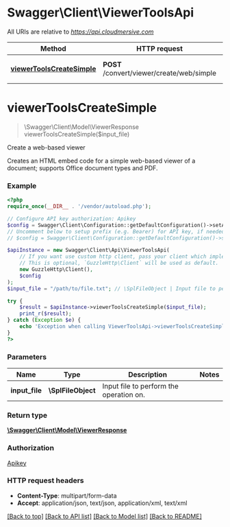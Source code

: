 # Swagger\Client\ViewerToolsApi

All URIs are relative to *https://api.cloudmersive.com*

Method | HTTP request | Description
------------- | ------------- | -------------
[**viewerToolsCreateSimple**](ViewerToolsApi.md#viewerToolsCreateSimple) | **POST** /convert/viewer/create/web/simple | Create a web-based viewer


# **viewerToolsCreateSimple**
> \Swagger\Client\Model\ViewerResponse viewerToolsCreateSimple($input_file)

Create a web-based viewer

Creates an HTML embed code for a simple web-based viewer of a document; supports Office document types and PDF.

### Example
```php
<?php
require_once(__DIR__ . '/vendor/autoload.php');

// Configure API key authorization: Apikey
$config = Swagger\Client\Configuration::getDefaultConfiguration()->setApiKey('Apikey', 'YOUR_API_KEY');
// Uncomment below to setup prefix (e.g. Bearer) for API key, if needed
// $config = Swagger\Client\Configuration::getDefaultConfiguration()->setApiKeyPrefix('Apikey', 'Bearer');

$apiInstance = new Swagger\Client\Api\ViewerToolsApi(
    // If you want use custom http client, pass your client which implements `GuzzleHttp\ClientInterface`.
    // This is optional, `GuzzleHttp\Client` will be used as default.
    new GuzzleHttp\Client(),
    $config
);
$input_file = "/path/to/file.txt"; // \SplFileObject | Input file to perform the operation on.

try {
    $result = $apiInstance->viewerToolsCreateSimple($input_file);
    print_r($result);
} catch (Exception $e) {
    echo 'Exception when calling ViewerToolsApi->viewerToolsCreateSimple: ', $e->getMessage(), PHP_EOL;
}
?>
```

### Parameters

Name | Type | Description  | Notes
------------- | ------------- | ------------- | -------------
 **input_file** | **\SplFileObject**| Input file to perform the operation on. |

### Return type

[**\Swagger\Client\Model\ViewerResponse**](../Model/ViewerResponse.md)

### Authorization

[Apikey](../../README.md#Apikey)

### HTTP request headers

 - **Content-Type**: multipart/form-data
 - **Accept**: application/json, text/json, application/xml, text/xml

[[Back to top]](#) [[Back to API list]](../../README.md#documentation-for-api-endpoints) [[Back to Model list]](../../README.md#documentation-for-models) [[Back to README]](../../README.md)

